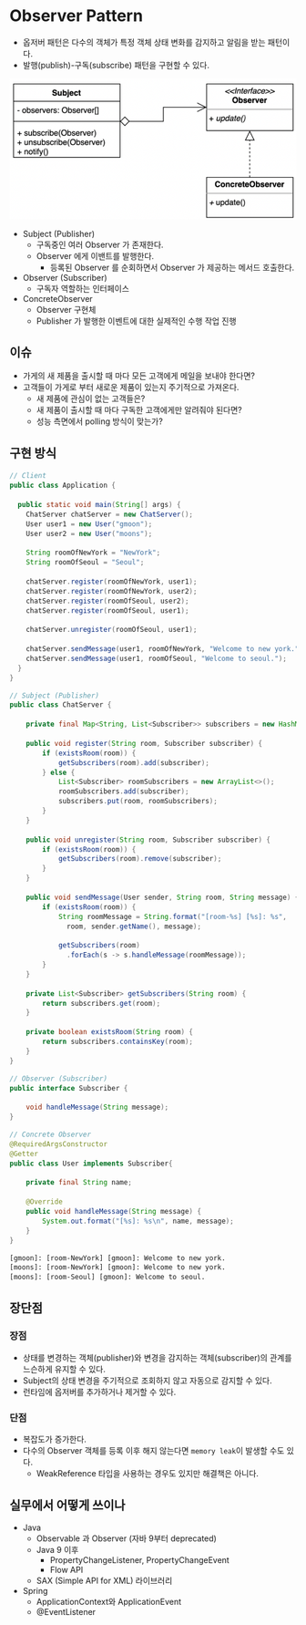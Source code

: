 # Observer Pattern

- 옵저버 패턴은 다수의 객체가 특정 객체 상태 변화를 감지하고 알림을 받는 패턴이다.
- 발행(publish)-구독(subscribe) 패턴을 구현할 수 있다.

![observer](../img/behavioral/observer/architecture.png)

- Subject (Publisher)
  - 구독중인 여러 Observer 가 존재한다. 
  - Observer 에게 이밴트를 발행한다.
    - 등록된 Observer 를 순회하면서 Observer 가 제공하는 메서드 호출한다.
- Observer (Subscriber)
  - 구독자 역할하는 인터페이스
- ConcreteObserver
  - Observer 구현체
  - Publisher 가 발행한 이벤트에 대한 실제적인 수행 작업 진행

## 이슈

- 가게의 새 제품을 출시할 때 마다 모든 고객에게 메일을 보내야 한다면?
- 고객들이 가게로 부터 새로운 제품이 있는지 주기적으로 가져온다.
  - 새 제품에 관심이 없는 고객들은?
  - 새 제품이 출시할 때 마다 구독한 고객에게만 알려줘야 된다면?
  - 성능 측면에서 polling 방식이 맞는가?  

## 구현 방식

```java
// Client
public class Application {

  public static void main(String[] args) {
    ChatServer chatServer = new ChatServer();
    User user1 = new User("gmoon");
    User user2 = new User("moons");

    String roomOfNewYork = "NewYork";
    String roomOfSeoul = "Seoul";

    chatServer.register(roomOfNewYork, user1);
    chatServer.register(roomOfNewYork, user2);
    chatServer.register(roomOfSeoul, user2);
    chatServer.register(roomOfSeoul, user1);

    chatServer.unregister(roomOfSeoul, user1);

    chatServer.sendMessage(user1, roomOfNewYork, "Welcome to new york.");
    chatServer.sendMessage(user1, roomOfSeoul, "Welcome to seoul.");
  }
}
```

```java
// Subject (Publisher)
public class ChatServer {

	private final Map<String, List<Subscriber>> subscribers = new HashMap<>();

	public void register(String room, Subscriber subscriber) {
		if (existsRoom(room)) {
			getSubscribers(room).add(subscriber);
		} else {
			List<Subscriber> roomSubscribers = new ArrayList<>();
			roomSubscribers.add(subscriber);
			subscribers.put(room, roomSubscribers);
		}
	}

	public void unregister(String room, Subscriber subscriber) {
		if (existsRoom(room)) {
			getSubscribers(room).remove(subscriber);
		}
	}

	public void sendMessage(User sender, String room, String message) {
		if (existsRoom(room)) {
			String roomMessage = String.format("[room-%s] [%s]: %s",
			  room, sender.getName(), message);

			getSubscribers(room)
			  .forEach(s -> s.handleMessage(roomMessage));
		}
	}

	private List<Subscriber> getSubscribers(String room) {
		return subscribers.get(room);
	}

	private boolean existsRoom(String room) {
		return subscribers.containsKey(room);
	}
}
```

```java
// Observer (Subscriber)
public interface Subscriber {

	void handleMessage(String message);
}
```

```java
// Concrete Observer
@RequiredArgsConstructor
@Getter
public class User implements Subscriber{

	private final String name;

	@Override
	public void handleMessage(String message) {
		System.out.format("[%s]: %s\n", name, message);
	}
}
```

```html
[gmoon]: [room-NewYork] [gmoon]: Welcome to new york.
[moons]: [room-NewYork] [gmoon]: Welcome to new york.
[moons]: [room-Seoul] [gmoon]: Welcome to seoul.
```

## 장단점

### 장점

- 상태를 변경하는 객체(publisher)와 변경을 감지하는 객체(subscriber)의 관계를 느슨하게 유지할 수 있다.
- Subject의 상태 변경을 주기적으로 조회하지 않고 자동으로 감지할 수 있다.
- 런타임에 옵저버를 추가하거나 제거할 수 있다.

### 단점

- 복잡도가 증가한다.
- 다수의 Observer 객체를 등록 이후 해지 않는다면 `memory leak`이 발생할 수도 있다.
  - WeakReference 타입을 사용하는 경우도 있지만 해결책은 아니다.

## 실무에서 어떻게 쓰이나

- Java
  - Observable 과 Observer (자바 9부터 deprecated)
  - Java 9 이후
    - PropertyChangeListener, PropertyChangeEvent
    - Flow API
  - SAX (Simple API for XML) 라이브러리
- Spring
  - ApplicationContext와 ApplicationEvent
  - @EventListener